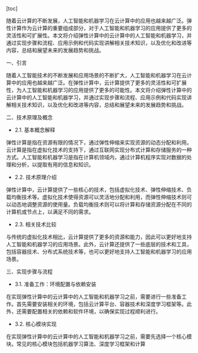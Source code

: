 
[toc]                    
                
                
随着云计算的不断发展，人工智能和机器学习在云计算中的应用也越来越广泛。弹性计算作为云计算的重要组成部分，对于人工智能和机器学习的应用提供了更多的灵活性和可扩展性。本文将介绍弹性计算中的云计算中的人工智能和机器学习，并通过实现步骤和流程、应用示例和代码实现讲解相关技术知识，以及优化和改进等内容，总结和展望未来的发展趋势和挑战。

一、引言

随着人工智能技术的不断发展和应用场景的不断扩大，人工智能和机器学习在云计算中的应用也越来越广泛。在弹性计算中，云计算提供了更多的灵活性和可扩展性，为人工智能和机器学习的应用提供了更多的可能性。本文将介绍弹性计算中的云计算中的人工智能和机器学习，并通过实现步骤和流程、应用示例和代码实现讲解相关技术知识，以及优化和改进等内容，总结和展望未来的发展趋势和挑战。

二、技术原理及概念

- 2.1. 基本概念解释

弹性计算是指在资源有限的情况下，通过弹性伸缩来实现资源的动态分配和利用。云计算是指在虚拟化技术的支持下，通过互联网实现分布式计算和存储服务的一种方式。人工智能和机器学习是指在计算机领域内，通过计算机程序实现对数据的处理和分析，以提取有用的信息和知识。

- 2.2. 技术原理介绍

弹性计算中，云计算提供了一些核心的技术，包括虚拟化技术、弹性伸缩技术、负载均衡技术等。虚拟化技术使得资源可以灵活地分配和利用，而弹性伸缩技术则可以动态地调整资源的使用量。负载均衡技术则可以将计算和存储资源分配在不同的计算机或节点上，以满足不同的需求。

- 2.3. 相关技术比较

与传统的虚拟化技术相比，云计算提供了更多的资源和能力，因此可以更好地支持人工智能和机器学习的应用场景。此外，云计算还提供了一些底层的技术和工具，包括容器技术、分布式系统技术等，也可以更好地支持人工智能和机器学习的应用场景。

三、实现步骤与流程

- 3.1. 准备工作：环境配置与依赖安装

在实现弹性计算中的云计算中的人工智能和机器学习之前，需要进行一些准备工作。首先需要安装相关的环境，包括云计算平台、容器技术和深度学习框架等。此外，还需要配置相关的依赖和软件环境，以确保实现过程顺利进行。

- 3.2. 核心模块实现

在实现弹性计算中的云计算中的人工智能和机器学习之前，需要先选择一个核心模块。常见的核心模块包括机器学习算法、深度学习框架和计算

